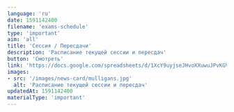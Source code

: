```yaml
---
language: 'ru'
date: 1591142400
filename: 'exams-schedule'
type: 'important'
aim: 'all'
title: 'Сессия / Пересдачи'
description: 'Расписание текущей сессии и пересдач'
button: 'Смотреть'
link: 'https://docs.google.com/spreadsheets/d/1XcY9uyjseJHvoXXuwuJPvKGVDGu0g-bVQkF6Ukr-blw'
images:
- src: '/images/news-card/mulligans.jpg'
  alt: 'Расписание текущей сессии и пересдач'
updatedAt: 1591142400
materialType: 'important'
---
```

